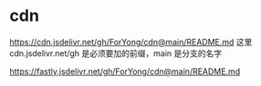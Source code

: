 # cdn
https://cdn.jsdelivr.net/gh/ForYong/cdn@main/README.md
这里 cdn.jsdelivr.net/gh 是必须要加的前缀，main 是分支的名字

https://fastly.jsdelivr.net/gh/ForYong/cdn@main/README.md
